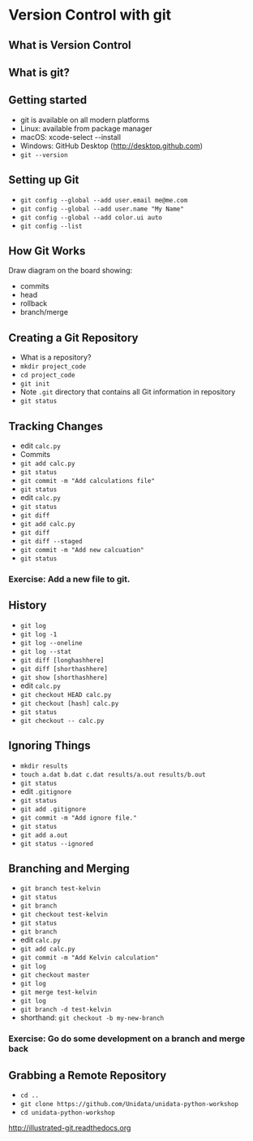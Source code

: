 # Version Control with git

## What is Version Control

## What is git?

## Getting started

- git is available on all modern platforms
- Linux: available from package manager
- macOS: xcode-select --install
- Windows: GitHub Desktop (http://desktop.github.com)
- `git --version`

## Setting up Git
- `git config --global --add user.email me@me.com`
- `git config --global --add user.name "My Name"`
- `git config --global --add color.ui auto`
- `git config --list`

## How Git Works
Draw diagram on the board showing:
- commits
- head
- rollback
- branch/merge

## Creating a Git Repository
- What is a repository?
- `mkdir project_code`
- `cd project_code`
- `git init`
- Note `.git` directory that contains all Git information in repository
- `git status`

## Tracking Changes
- edit `calc.py`
- Commits
- `git add calc.py`
- `git status`
- `git commit -m "Add calculations file"`
- `git status`
- edit `calc.py`
- `git status`
- `git diff`
- `git add calc.py`
- `git diff`
- `git diff --staged`
- `git commit -m "Add new calcuation"`
- `git status`

### Exercise: Add a new file to git.

## History
- `git log`
- `git log -1`
- `git log --oneline`
- `git log --stat`
- `git diff [longhashhere]`
- `git diff [shorthashhere]`
- `git show [shorthashhere]`
- edit `calc.py`
- `git checkout HEAD calc.py`
- `git checkout [hash] calc.py`
- `git status`
- `git checkout -- calc.py`

## Ignoring Things
- `mkdir results`
- `touch a.dat b.dat c.dat results/a.out results/b.out`
- `git status`
- edit `.gitignore`
- `git status`
- `git add .gitignore`
- `git commit -m "Add ignore file."`
- `git status`
- `git add a.out`
- `git status --ignored`

## Branching and Merging
- `git branch test-kelvin`
- `git status`
- `git branch`
- `git checkout test-kelvin`
- `git status`
- `git branch`
- edit `calc.py`
- `git add calc.py`
- `git commit -m "Add Kelvin calculation"`
- `git log`
- `git checkout master`
- `git log`
- `git merge test-kelvin`
- `git log`
- `git branch -d test-kelvin`
- shorthand: `git checkout -b my-new-branch`

### Exercise: Go do some development on a branch and merge back

## Grabbing a Remote Repository
- `cd ..`
- `git clone https://github.com/Unidata/unidata-python-workshop`
- `cd unidata-python-workshop`

http://illustrated-git.readthedocs.org
